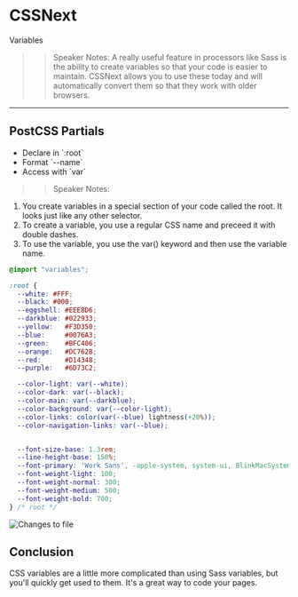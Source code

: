<!-- .slide: data-state="title" -->
# CSSNext
Variables

>>Speaker Notes:
A really useful feature in processors like Sass is the ability to create variables so that your code is easier to maintain. CSSNext allows you to use these today and will automatically convert them so that they work with older browsers.

---

## PostCSS Partials

<ul>
	<li class="fragment">Declare in `:root`</li>
	<li class="fragment">Format `--name`</li>
	<li class="fragment">Access with `var`</li>
</ul>

>> Speaker Notes:
1. You create variables in a special section of your code called the root. It looks just like any other selector.
2. To create a variable, you use a regular CSS name and preceed it with double dashes.
3. To use the variable, you use the var() keyword and then use the variable name. 

```style.css
@import "variables";
```

```_variables.css
:root {
  --white: #FFF;
  --black: #000;
  --eggshell: #EEE8D6;
  --darkblue: #022933;
  --yellow:   #F3D350;
  --blue:     #0076A3;
  --green:    #BFC406;
  --orange:   #DC762B;
  --red:      #D14348;
  --purple:   #6D73C2;

  --color-light: var(--white);
  --color-dark: var(--black);
  --color-main: var(--darkblue);
  --color-background: var(--color-light);
  --color-links: color(var(--blue) lightness(+20%));
  --color-navigation-links: var(--blue);


  --font-size-base: 1.3rem;
  --line-height-base: 150%;
  --font-primary: 'Work Sans', -apple-system, system-ui, BlinkMacSystemFont, "Segoe UI", Roboto, "Helvetica Neue", Arial, sans-serif;
  --font-weight-light: 100;
  --font-weight-normal: 300;
  --font-weight-medium: 500;
  --font-weight-bold: 700;
} /* root */
```

![Changes to file](https://dl.dropboxusercontent.com/s/e237s38txdll3m3/2017-03-14%20at%209.29%20AM.png)  

## Conclusion
CSS variables are a little more complicated than using Sass variables, but you'll quickly get used to them. It's a great way to code your pages.
